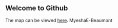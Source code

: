 ## Welcome to Github

The map can be viewed [here](https://githubschool.github.io/open-enrollment-classes-introduction-to-github/).
MyeshaE-Beaumont
